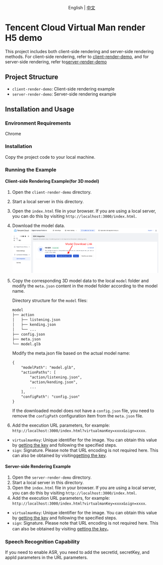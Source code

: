 <p align='center'>
  English | <a href="https://github.com/TencentCloud/virtualman-render-demo/blob/main/README.zh-CN.md">中文</a>
</p>

# Tencent Cloud Virtual Man render H5 demo

This project includes both client-side rendering and server-side rendering methods. For client-side rendering, refer to [client-render-demo](https://github.com/TencentCloud/virtualman-render-demo/tree/main/client-render-demo), and for server-side rendering, refer to[server-render-demo](https://github.com/TencentCloud/virtualman-render-demo/tree/main/server-render-demo)

## Project Structure

- `client-render-demo`: Client-side rendering example
- `server-render-demo`: Server-side rendering example

## Installation and Usage

### Environment Requirements

Chrome

### Installation

Copy the project code to your local machine.

### Running the Example

#### Client-side Rendering Example(for 3D model)

1. Open the `client-render-demo` directory.
2. Start a local server in this directory.
3. Open the `index.html` file in your browser. If you are using a local server, you can do this by visiting `http://localhost:3000/index.html`.
4. Download the model data.
    ![model download](model-download-en.png)
5. Copy the corresponding 3D model data to the local `model` folder and modify the `meta.json` content in the model folder according to the model name.

    Directory structure for the `model` files:
    ```
    model
    ├── action
    │   ├── listening.json
    │   ├── kending.json
    │   └── ...
    ├── config.json
    ├── meta.json
    └── model.glb
    ```
    Modify the meta.json file based on the actual model name:
    ```
    {
        "modelPath": "model.glb",
        "actionPaths": [
            "action/listening.json",
            "action/kending.json",
            ...
        ],
        "configPath": "config.json"
    }
    ```
    If the downloaded model does not have a `config.json` file, you need to remove the `configPath` configuration item from the `meta.json` file.
6. Add the execution URL parameters, for example: `http://localhost:3000/index.html?virtualmanKey=xxxx&sign=xxxx`.
 - `virtualmanKey`:  Unique identifier for the image. You can obtain this value by [getting the key](https://cloud.tencent.com/document/product/1240/104050#2e81fe93-d83f-4d22-b916-5d1d427d577f) and following the specified steps.
 - `sign`: Signature. Please note that URL encoding is not required here. This can also be obtained by visiting[getting the key](https://cloud.tencent.com/document/product/1240/104050#2e81fe93-d83f-4d22-b916-5d1d427d577f).

#### Server-side Rendering Example

1. Open the `server-render-demo` directory.
2. Start a local server in this directory.
3. Open the `index.html` file in your browser. If you are using a local server, you can do this by visiting `http://localhost:3000/index.html`.
4. Add the execution URL parameters, for example: `http://localhost:3000/index.html?virtualmanKey=xxxx&sign=xxxx`.
 - `virtualmanKey`: Unique identifier for the image. You can obtain this value by [getting the key](https://cloud.tencent.com/document/product/1240/104050#2e81fe93-d83f-4d22-b916-5d1d427d577f) and following the specified steps.
 - `sign`: Signature. Please note that URL encoding is not required here. This can also be obtained by visiting [getting the key](https://cloud.tencent.com/document/product/1240/104050#2e81fe93-d83f-4d22-b916-5d1d427d577f)。

### Speech Recognition Capability
 If you need to enable ASR, you need to add the secretId, secretKey, and appId parameters in the URL parameters.
